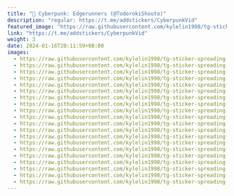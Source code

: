 ```yaml
---
title: "🎥 Cyberpunk: Edgerunners (@TodorokiShouto)"
description: "regular: https://t.me/addstickers/CyberpunkVid"
featured_image: "https://raw.githubusercontent.com/kylelin1998/tg-sticker-spreading-worldwide-images/main/img/ae80e7eb-ba79-4a55-bfed-b7ffb6986af6.jpg"
link: "https://t.me/addstickers/CyberpunkVid"
weight: 3
date: 2024-01-16T20:11:59+08:00
images:
  - https://raw.githubusercontent.com/kylelin1998/tg-sticker-spreading-worldwide-images/main/img/ae80e7eb-ba79-4a55-bfed-b7ffb6986af6.jpg
  - https://raw.githubusercontent.com/kylelin1998/tg-sticker-spreading-worldwide-images/main/img/702bfe99-19f1-461f-8c3e-4cf8dd052036.jpg
  - https://raw.githubusercontent.com/kylelin1998/tg-sticker-spreading-worldwide-images/main/img/165567d9-6ad0-4777-bb18-9635e75a7a74.jpg
  - https://raw.githubusercontent.com/kylelin1998/tg-sticker-spreading-worldwide-images/main/img/d4582600-6f6d-4b27-b307-d63d6694d4ba.jpg
  - https://raw.githubusercontent.com/kylelin1998/tg-sticker-spreading-worldwide-images/main/img/a45032fa-f4f4-4966-aa3e-5edce030eb17.jpg
  - https://raw.githubusercontent.com/kylelin1998/tg-sticker-spreading-worldwide-images/main/img/8f51e6c8-15ba-40b6-895e-21a664bad6e6.jpg
  - https://raw.githubusercontent.com/kylelin1998/tg-sticker-spreading-worldwide-images/main/img/452a03f3-2416-4742-b8cf-6b9e7da50893.jpg
  - https://raw.githubusercontent.com/kylelin1998/tg-sticker-spreading-worldwide-images/main/img/4fe015e8-0a6b-4392-afb0-f9d848c46fc4.jpg
  - https://raw.githubusercontent.com/kylelin1998/tg-sticker-spreading-worldwide-images/main/img/38743e90-ac66-44d4-92e4-b0083b402a64.jpg
  - https://raw.githubusercontent.com/kylelin1998/tg-sticker-spreading-worldwide-images/main/img/9de07df8-48b5-482c-b70d-587acede395f.jpg
  - https://raw.githubusercontent.com/kylelin1998/tg-sticker-spreading-worldwide-images/main/img/45d5db03-0503-478f-9f46-7eaa233f2139.jpg
  - https://raw.githubusercontent.com/kylelin1998/tg-sticker-spreading-worldwide-images/main/img/715f96dc-8cf3-453d-b394-d0bbc352b8db.jpg
  - https://raw.githubusercontent.com/kylelin1998/tg-sticker-spreading-worldwide-images/main/img/1e74ef01-8bdc-40b8-8afb-e5af2690655e.jpg
  - https://raw.githubusercontent.com/kylelin1998/tg-sticker-spreading-worldwide-images/main/img/90722fa8-dca0-48ee-8359-6c7f36bf3db0.jpg
  - https://raw.githubusercontent.com/kylelin1998/tg-sticker-spreading-worldwide-images/main/img/b5226981-d63b-4a99-817a-24c7549a11ac.jpg
  - https://raw.githubusercontent.com/kylelin1998/tg-sticker-spreading-worldwide-images/main/img/45ecc1f4-2acf-4092-956b-f513da11f1c6.jpg
  - https://raw.githubusercontent.com/kylelin1998/tg-sticker-spreading-worldwide-images/main/img/f7a5d75b-d771-43fd-9aa7-e70e584a1f11.jpg
  - https://raw.githubusercontent.com/kylelin1998/tg-sticker-spreading-worldwide-images/main/img/ded8cb8e-cc44-4396-b94c-16532b44e2da.jpg
  - https://raw.githubusercontent.com/kylelin1998/tg-sticker-spreading-worldwide-images/main/img/0b046a5c-5ff9-4463-9d11-9dc0d30634f3.jpg
  - https://raw.githubusercontent.com/kylelin1998/tg-sticker-spreading-worldwide-images/main/img/d76ab82d-1d26-4cee-a593-c1210b45c2f5.jpg
---
```


